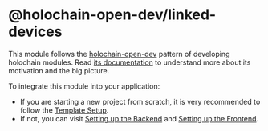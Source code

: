 # @holochain-open-dev/linked-devices

This module follows the [holochain-open-dev](https://github.com/holochain-open-dev/) pattern of developing holochain modules. Read [its documentation](https://holochain-open-dev.github.io) to understand more about its motivation and the big picture.

To integrate this module into your application:

- If you are starting a new project from scratch, it is very recommended to follow the [Template Setup](?path=/docs/template-setup--docs).
- If not, you can visit [Setting up the Backend](?path=/docs/backend-setting-up-the-zomes--docs) and [Setting up the Frontend](?path=/docs/frontend-setting-up-the-frontend--docs).
